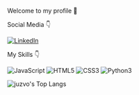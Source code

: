Welcome to my profile 🤍

Social Media 👇

[![LinkedIn](https://img.shields.io/badge/LinkedIn-0077B5?style=for-the-badge&logo=linkedin&logoColor=white)](https://www.linkedin.com/in/juzvo/)

My Skills 👇

![JavaScript](https://img.shields.io/badge/JavaScript-F7DF1E?style=for-the-badge&logo=javascript&logoColor=black)
![HTML5](https://img.shields.io/badge/HTML5-E34F26?style=for-the-badge&logo=html5&logoColor=white)
![CSS3](	https://img.shields.io/badge/CSS3-1572B6?style=for-the-badge&logo=css3&logoColor=white)
![Python3](https://img.shields.io/badge/Python-14354C?style=for-the-badge&logo=python&logoColor=white)

![juzvo's Top Langs](https://github-readme-stats.vercel.app/api/top-langs/?username=juzvo&hide_progress=true)
